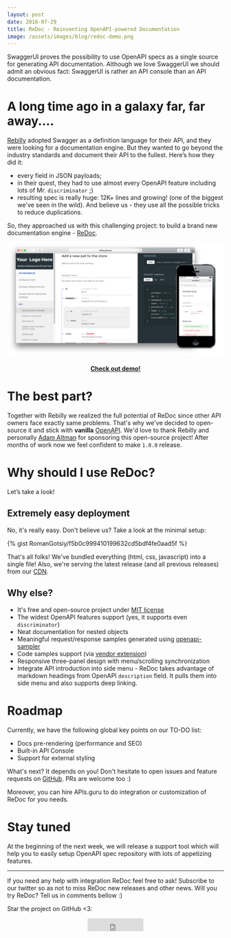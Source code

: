 ```yaml
---
layout: post
date: 2016-07-29
title: ReDoc - Reinventing OpenAPI-powered Documentation
image: /assets/images/blog/redoc-demo.png
---
```


SwaggerUI proves the possibility to use OpenAPI specs as a single source for generating API documentation. Although we love SwaggerUI we should admit an obvious fact: SwaggerUI is rather an API console than an API documentation.

# A long time ago in a galaxy far, far away....
[Rebilly](https://www.rebilly.com/) adopted Swagger as a definition language for their API, and they were looking for a documentation engine.
But they wanted to go beyond the industry standards and document their API to the fullest. Here’s how they did it:

- every field in JSON payloads;
- in their quest, they had to use almost every OpenAPI feature including lots of Mr. `discriminator` ;)
- resulting spec is really huge: 12K+ lines and growing! (one of the biggest we've seen in the wild). And believe us - they use all the possible tricks to reduce duplications.

So, they approached us with this challenging project: to build a brand new documentation engine - [ReDoc](https://rebilly.github.io/ReDoc).

[![redoc](/assets/images/blog/redoc-demo.png)](https://rebilly.github.io/ReDoc/)

<!--more-->

#### [<center>Check out demo!</center>](https://rebilly.github.io/ReDoc/)

# The best part?
Together with Rebilly we realized the full potential of ReDoc since other API owners face exactly same problems. That's why we've decided to open-source it and stick with **vanilla** [OpenAPI](https://openapis.org/).
We'd love to thank Rebilly and personally [Adam Altman](https://www.linkedin.com/in/adamdaltman) for sponsoring this open-source project!
After months of work now we feel confident to make `1.0.0` release.

# Why should I use ReDoc?

Let’s take a look!

## Extremely easy deployment
No, it's really easy. Don't believe us? Take a look at the minimal setup:

{% gist RomanGotsiy/f5b0c999410199632cd5bdf4fe0aad5f %}

That's all folks! We've bundled everything (html, css, javascript) into a single file! Also, we're serving the latest release (and all previous releases) from our [CDN](https://github.com/Rebilly/ReDoc#releases).

## Why else?
- It's free and open-source project under [MIT license](https://github.com/Rebilly/ReDoc/blob/master/LICENSE)
- The widest OpenAPI features support (yes, it supports even `discriminator`)
- Neat documentation for nested objects
- Meaningful request/response samples generated using [openapi-sampler](https://github.com/APIs-guru/openapi-sampler)
- Code samples support (via [vendor extension](https://github.com/Rebilly/ReDoc/blob/master/docs/redoc-vendor-extensions.md#x-code-samples))
- Responsive three-panel design with menu/scrolling synchronization
- Integrate API introduction into side menu - ReDoc takes advantage of markdown headings from OpenAPI `description` field. It pulls them into side menu and also supports deep linking.

# Roadmap
Currently, we have the following global key points on our TO-DO list:

- Docs pre-rendering (performance and SEO)
- Built-in API Console
- Support for external styling

What's next? It depends on you! Don't hesitate to open issues and feature requests on [GitHub](https://github.com/Rebilly/ReDoc/issues). PRs are welcome too :)

Moreover, you can hire APIs.guru to do integration or customization of ReDoc for you needs.

# Stay tuned
At the beginning of the next week, we will release a support tool which will help you to easily setup OpenAPI spec repository with lots of appetizing features.

-----------------
If you need any help with integration ReDoc feel free to ask! Subscribe to our twitter so as not to miss ReDoc new releases and other news. Will you try ReDoc? Tell us in comments bellow :)

Star the project on GitHub <3:
<center><iframe src="https://ghbtns.com/github-btn.html?user=Rebilly&repo=ReDoc&type=star&count=true&size=large"
      frameborder="0" scrolling="0" width="130px" height="30px"></iframe></center>
